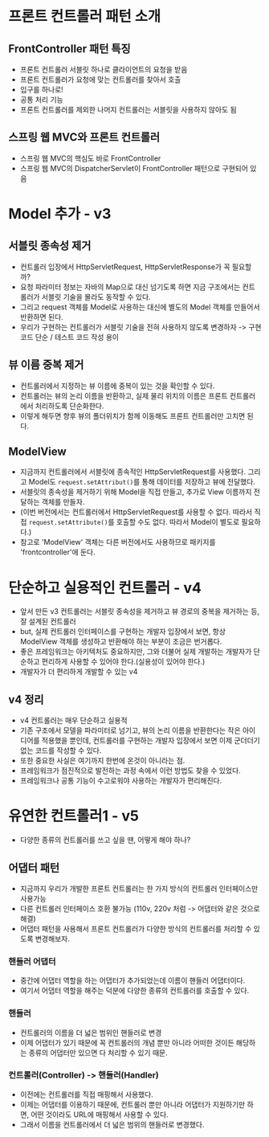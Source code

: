 # 프론트 컨트롤러 패턴 소개
## FrontController 패턴 특징
- 프론트 컨트롤러 서블릿 하나로 클라이언트의 요청을 받음
- 프론트 컨트롤러가 요청에 맞는 컨트롤러를 찾아서 호출
- 입구를 하나로!
- 공통 처리 기능
- 프론트 컨트롤러를 제외한 나머지 컨트롤러는 서블릿을 사용하지 않아도 됨

## 스프링 웹 MVC와 프론트 컨트롤러
- 스프링 웹 MVC의 핵심도 바로 FrontController
- 스프링 웹 MVC의 DispatcherServlet이 FrontController 패턴으로 구현되어 있음

# Model 추가 - v3
## 서블릿 종속성 제거
- 컨트롤러 입장에서 HttpServletRequest, HttpServletResponse가 꼭 필요할까?
- 요청 파라미터 정보는 자바의 Map으로 대신 넘기도록 하면 지금 구조에서는 컨트롤러가 서블릿 기술을 몰라도 동작할 수 있다.
- 그리고 request 객체를 Model로 사용하는 대신에 별도의 Model 객체를 만들어서 반환하면 된다.
- 우리가 구현하는 컨트롤러가 서블릿 기술을 전혀 사용하지 않도록 변경하자 -> 구현코드 단순 / 테스트 코드 작성 용이

## 뷰 이름 중복 제거
- 컨트롤러에서 지정하는 뷰 이름에 중복이 있는 것을 확인할 수 있다.
- 컨트롤러는 뷰의 논리 이름을 반환하고, 실제 물리 위치의 이름은 프론트 컨트롤러에서 처리하도록 단순화한다.
- 이렇게 해두면 향후 뷰의 폴더위치가 함께 이동해도 프론트 컨트롤러만 고치면 된다.

## ModelView
- 지금까지 컨트롤러에서 서블릿에 종속적인 HttpServletRequest를 사용했다. 그리고 Model도 `request.setAttribut()`를 통해 데이터를 저장하고 뷰에 전달했다.
- 서블릿의 종속성을 제거하기 위해 Model을 직접 만들고, 추가로 View 이름까지 전달하는 객체를 만들자.
- (이번 버전에서는 컨트롤러에서 HttpServletRequest를 사용할 수 없다. 따라서 직접 `request.setAttribute()`를 호출할 수도 없다. 따라서 Model이 별도로 필요하다.)
- 참고로 'ModelView' 객체는 다른 버전에서도 사용하므로 패키지를 'frontcontroller'에 둔다.

# 단순하고 실용적인 컨트롤러 - v4
- 앞서 만든 v3 컨트롤러는 서블릿 종속성을 제거하고 뷰 경로의 중복을 제거하는 등, 잘 설계된 컨트롤러
- but, 실제 컨트롤러 인터페이스를 구현하는 개발자 입장에서 보면, 항상 ModelView 객체를 생성하고 반환해야 하는 부분이 조금은 번거롭다.
- 좋은 프레임워크는 아키텍처도 중요하지만, 그와 더불어 실제 개발하는 개발자가 단순하고 편리하게 사용할 수 있어야 한다.(실용성이 있어야 한다.)
- 개발자가 더 편리하게 개발할 수 있는 v4

## v4 정리
- v4 컨트롤러는 매우 단순하고 실용적
- 기존 구조에서 모델을 파라미터로 넘기고, 뷰의 논리 이름을 반환한다는 작은 아이디어를 적용했을 뿐인데, 컨트롤러를 구현하는 개발자 입장에서 보면 이제 군더더기 없는 코드를 작성할 수 있다.
- 또한 중요한 사실은 여기까지 한번에 온것이 아니라는 점.
- 프레임워크가 점진적으로 발전하는 과정 속에서 이런 방법도 찾을 수 있었다.
- 프레임워크나 공통 기능이 수고로워야 사용하는 개발자가 편리해진다.

# 유연한 컨트롤러1 - v5
- 다양한 종류의 컨트롤러를 쓰고 싶을 땐, 어떻게 해야 하나?

## 어댑터 패턴
- 지금까지 우리가 개발한 프론트 컨트롤러는 한 가지 방식의 컨트롤러 인터페이스만 사용가능
- 다른 컨트롤러 인터페이스 호환 불가능 (110v, 220v 처럼 -> 어댑터와 같은 것으로 해결)
- 어댑터 패턴을 사용해서 프론트 컨트롤러가 다양한 방식의 컨트롤러를 처리할 수 있도록 변경해보자.

### 핸들러 어댑터
- 중간에 어댑터 역할을 하는 어댑터가 추가되었는데 이름이 핸들러 어댑터이다.
- 여기서 어댑터 역할을 해주는 덕분에 다양한 종류의 컨트롤러를 호출할 수 있다.

### 핸들러
- 컨트롤러의 이름을 더 넓은 범위인 핸들러로 변경
- 이제 어댑터가 있기 때문에 꼭 컨트롤러의 개념 뿐만 아니라 어떠한 것이든 해당하는 종류의 어댑터만 있으면 다 처리할 수 있기 때문.

### 컨트롤러(Controller) -> 핸들러(Handler)
- 이전에는 컨트롤러를 직접 매핑해서 사용했다.
- 이제는 어댑터를 이용하기 때문에, 컨트롤러 뿐만 아니라 어댑터가 지원하기만 하면, 어떤 것이라도 URL에 매핑해서 사용할 수 있다.
- 그래서 이름을 컨트롤러에서 더 넓은 범위의 핸들러로 변경했다.
